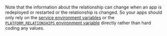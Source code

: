 <!-- shortcode start {{ .Name }} -->
Note that the information about the relationship can change when an app is redeployed or restarted
or the relationship is changed.
So your apps should only rely on the [service environment variables](/development/variables/_index.md#service-specific-variables) or the [`PLATFORM_RELATIONSHIPS` environment variable](/development/variables/use-variables.md#use-provided-variables) directly rather than hard coding any values.
<!-- shortcode end {{ .Name }} -->
